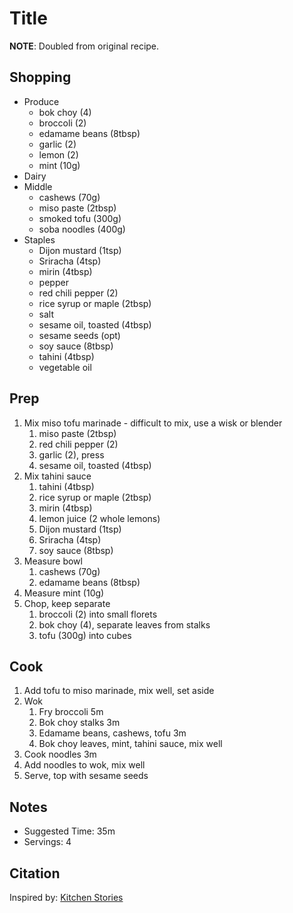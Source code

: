 # Title

__NOTE__: Doubled from original recipe.

## Shopping

- Produce
    - bok choy (4)
    - broccoli (2)
    - edamame beans (8tbsp)
    - garlic (2)
    - lemon (2)
    - mint (10g)
- Dairy
- Middle
    - cashews (70g)
    - miso paste (2tbsp)
    - smoked tofu (300g)
    - soba noodles (400g)
- Staples
    - Dijon mustard (1tsp)
    - Sriracha (4tsp)
    - mirin (4tbsp)
    - pepper
    - red chili pepper (2)
    - rice syrup or maple (2tbsp)
    - salt
    - sesame oil, toasted (4tbsp)
    - sesame seeds (opt)
    - soy sauce (8tbsp)
    - tahini (4tbsp)
    - vegetable oil

## Prep

1. Mix miso tofu marinade - difficult to mix, use a wisk or blender
    1. miso paste (2tbsp)
    1. red chili pepper (2)
    1. garlic (2), press
    1. sesame oil, toasted (4tbsp)
1. Mix tahini sauce
    1. tahini (4tbsp)
    1. rice syrup or maple (2tbsp)
    1. mirin (4tbsp)
    1. lemon juice (2 whole lemons)
    1. Dijon mustard (1tsp)
    1. Sriracha (4tsp)
    1. soy sauce (8tbsp)
1. Measure bowl
    1. cashews (70g)
    1. edamame beans (8tbsp)
1. Measure mint (10g)
1. Chop, keep separate
    1. broccoli (2) into small florets
    1. bok choy (4), separate leaves from stalks
    1. tofu (300g) into cubes

## Cook

1. Add tofu to miso marinade, mix well, set aside
1. Wok
    1. Fry broccoli 5m
    1. Bok choy stalks 3m
    1. Edamame beans, cashews, tofu 3m
    1. Bok choy leaves, mint, tahini sauce, mix well
1. Cook noodles 3m
1. Add noodles to wok, mix well
1. Serve, top with sesame seeds

## Notes

- Suggested Time: 35m
- Servings: 4

## Citation

Inspired by:
[Kitchen Stories](https://www.kitchenstories.com/en/recipes/soba-noodles-with-miso-marinated-tofu-and-vegetables)
